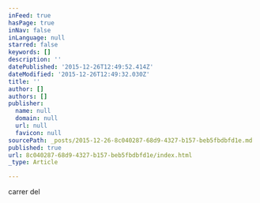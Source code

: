 ```yaml
---
inFeed: true
hasPage: true
inNav: false
inLanguage: null
starred: false
keywords: []
description: ''
datePublished: '2015-12-26T12:49:52.414Z'
dateModified: '2015-12-26T12:49:32.030Z'
title: ''
author: []
authors: []
publisher:
  name: null
  domain: null
  url: null
  favicon: null
sourcePath: _posts/2015-12-26-8c040287-68d9-4327-b157-beb5fbdbfd1e.md
published: true
url: 8c040287-68d9-4327-b157-beb5fbdbfd1e/index.html
_type: Article

---
```

carrer del